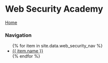 # Web Security Academy
<a href="{{ site.url }}"> Home</a>

### Navigation
<ul>
  {% for item in site.data.web_security_nav %}
    <li>
      <a href="{{ site.url }}{{ site.baseurl }}{{ item.link }}"> {{ item.name }} </a>
    </li>
  {% endfor %}
</ul>
